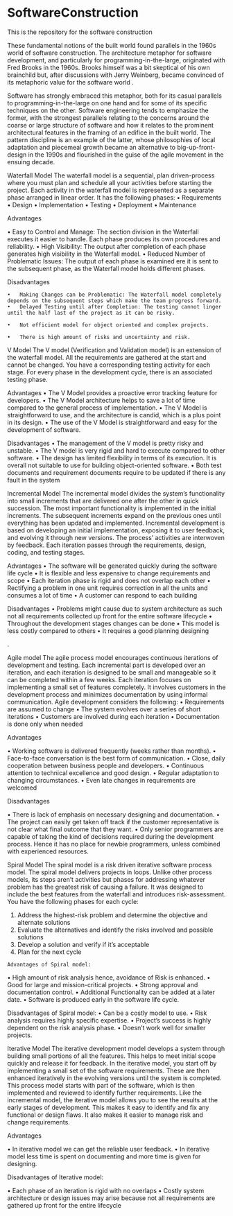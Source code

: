 # SoftwareConstruction
This is the repository for the software construction 


These fundamental notions of the built world found parallels in the 1960s world of software construction. The architecture metaphor for software development, and particularly for programming-in-the-large, originated with Fred Brooks in the 1960s. Brooks himself was a bit skeptical of his own brainchild but, after discussions with Jerry Weinberg, became convinced of its metaphoric value for the software world .

Software has strongly embraced this metaphor, both for its casual parallels to programming-in-the-large on one hand and for some of its specific techniques on the other. Software engineering tends to emphasize the former, with the strongest parallels relating to the concerns around the coarse or large structure of software and how it relates to the prominent architectural features in the framing of an edifice in the built world. The pattern discipline  is an example of the latter, whose philosophies of local adaptation and piecemeal growth became an alternative to big-up-front-design in the 1990s and flourished in the guise of the agile movement in the ensuing decade.



Waterfall Model
The waterfall model is a sequential, plan driven-process where you must plan and schedule all your activities before starting the project. Each activity in the waterfall model is represented as a separate phase arranged in linear order.
It has the following phases:
    •	Requirements
    •	Design
    •	Implementation
    •	Testing
    •	Deployment
    •	Maintenance
    
  Advantages
  
  •	Easy to Control and Manage: The section division in the Waterfall executes it easier to handle. Each phase produces its own procedures and reliability.
  •	High Visibility: The output after completion of each phase generates high visibility in the Waterfall model.
  •	Reduced Number of Problematic Issues: The output of each phase is examined ere it is sent to the subsequent phase, as the Waterfall model holds different phases.

  Disadvantages

    •	Making Changes can be Problematic: The Waterfall model completely depends on the subsequent steps which make the team progress forward.
    •	Delayed Testing until after Completion: The testing cannot linger until the half last of the project as it can be risky.

    •	Not efficient model for object oriented and complex projects.

    •	There is high amount of risks and uncertainty and risk.

  
  

V Model
The V model (Verification and Validation model) is an extension of the waterfall model. All the requirements are gathered at the start and cannot be changed. You have a corresponding testing activity for each stage. For every phase in the development cycle, there is an associated testing phase.

  Advantages
  •	The V Model provides a proactive error tracking feature for developers.
    •	The V Model architecture helps to save a lot of time compared to the general              process of implementation.
    •	The V Model is straightforward to use, and the architecture is candid, which is a       plus point in its design.
    •	The use of the V Model is straightforward and easy for the development of                 software.

  Disadvantages
  •	The management of the V model is pretty risky and unstable.
  •	The V model is very rigid and hard to execute compared to other software.
  •	The design has limited flexibility in terms of its execution.  It is overall not          suitable to use for building object-oriented software.
  •	Both test documents and requirement documents require to be updated if there is any     fault in the system

Incremental Model
The incremental model divides the system’s functionality into small increments that are delivered one after the other in quick succession. The most important functionality is implemented in the initial increments.
The subsequent increments expand on the previous ones until everything has been updated and implemented.
Incremental development is based on developing an initial implementation, exposing it to user feedback, and evolving it through new versions. The process’ activities are interwoven by feedback. Each iteration passes through the requirements, design, coding, and testing stages.


Advantages
  •	The software will be generated quickly during the software life cycle
  •	It is flexible and less expensive to change requirements and scope
  •	Each iteration phase is rigid and does not overlap each other
  •	Rectifying a problem in one unit requires correction in all the units and consumes a     lot of time
  •	A customer can respond to each building

Disadvantages
    •	Problems might cause due to system architecture as such not all requirements              collected up front for the entire software lifecycle
    •	Throughout the development stages changes can be done
    •	This model is less costly compared to others
    •	It requires a good planning designing



.


Agile model
The agile process model encourages continuous iterations of development and testing. Each incremental part is developed over an iteration, and each iteration is designed to be small and manageable so it can be completed within a few weeks.
Each iteration focuses on implementing a small set of features completely. It involves customers in the development process and minimizes documentation by using informal communication.
Agile development considers the following:
  •	Requirements are assumed to change
  •	The system evolves over a series of short iterations
  •	Customers are involved during each iteration
  •	Documentation is done only when needed
  
 Advantages 
 
•	Working software is delivered frequently (weeks rather than months).
•	Face-to-face conversation is the best form of communication.
•	Close, daily cooperation between business people and developers.
•	Continuous attention to technical excellence and good design.
•	Regular adaptation to changing circumstances.
•	Even late changes in requirements are welcomed

Disadvantages

  •	There is lack of emphasis on necessary designing and documentation.
•	The project can easily get taken off track if the customer representative is not clear what final outcome that they want.
•	Only senior programmers are capable of taking the kind of decisions required during the development process. Hence it has no place for newbie programmers, unless combined with experienced resources.

  

Spiral Model
The spiral model is a risk driven iterative software process model. The spiral model delivers projects in loops. Unlike other process models, its steps aren’t activities but phases for addressing whatever problem has the greatest risk of causing a failure.
It was designed to include the best features from the waterfall and introduces risk-assessment.
You have the following phases for each cycle:
  1.	Address the highest-risk problem and determine the objective and alternate solutions
  2.	Evaluate the alternatives and identify the risks involved and possible solutions
  3.	Develop a solution and verify if it’s acceptable
  4.	Plan for the next cycle


    Advantages of Spiral model:
  
  •	High amount of risk analysis hence, avoidance of Risk is enhanced.
  •	Good for large and mission-critical projects.
  •	Strong approval and documentation control.
  •	Additional Functionality can be added at a later date.
  •	Software is produced early in the software life cycle.
  
  Disadvantages of Spiral model:
    •	Can be a costly model to use.
    •	Risk analysis requires highly specific expertise.
    •	Project’s success is highly dependent on the risk analysis phase.
    •	Doesn’t work well for smaller projects.

Iterative Model
The iterative development model develops a system through building small portions of all the features. This helps to meet initial scope quickly and release it for feedback.
In the iterative model, you start off by implementing a small set of the software requirements. These are then enhanced iteratively in the evolving versions until the system is completed. This process model starts with part of the software, which is then implemented and reviewed to identify further requirements.
Like the incremental model, the iterative model allows you to see the results at the early stages of development. This makes it easy to identify and fix any functional or design flaws. It also makes it easier to manage risk and change requirements.


Advantages

  •	In iterative model we can get the reliable user feedback.
  •	In iterative model less time is spent on documenting and more time is given for designing.

Disadvantages of Iterative model: 

  •	Each phase of an iteration is rigid with no overlaps
  •	Costly system architecture or design issues may arise because not all requirements are gathered up front for the entire lifecycle






